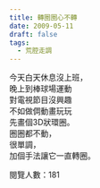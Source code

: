 ```yaml
---
title: 轉圈圈心不轉
date: 2009-05-11
draft: false
tags:
  - 荒腔走調
---
```

今天白天休息沒上班，  
晚上到棒球場運動  
對電視節目沒興趣  
不如做倜動畫玩玩  
先畫個3D狀環圈。  
圈圈都不動，  
很單調，  
加個手法讓它一直轉圈。  

閱覽人數：181